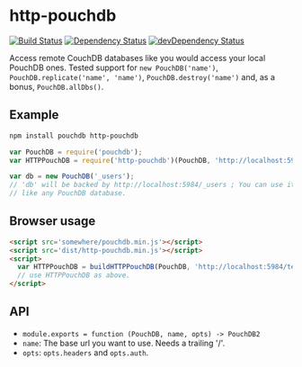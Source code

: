 http-pouchdb
============

[![Build Status](https://travis-ci.org/marten-de-vries/http-pouchdb.svg?branch=master)](https://travis-ci.org/marten-de-vries/http-pouchdb)
[![Dependency Status](https://david-dm.org/marten-de-vries/http-pouchdb.svg)](https://david-dm.org/marten-de-vries/http-pouchdb)
[![devDependency Status](https://david-dm.org/marten-de-vries/http-pouchdb/dev-status.svg)](https://david-dm.org/marten-de-vries/http-pouchdb#info=devDependencies)

Access remote CouchDB databases like you would access your local PouchDB
ones. Tested support for ``new PouchDB('name')``,
``PouchDB.replicate('name', 'name')``, ``PouchDB.destroy('name')`` and,
as a bonus, ``PouchDB.allDbs()``.

Example
-------

```bash
npm install pouchdb http-pouchdb
```

```javascript
var PouchDB = require('pouchdb');
var HTTPPouchDB = require('http-pouchdb')(PouchDB, 'http://localhost:5984');

var db = new PouchDB('_users');
// 'db' will be backed by http://localhost:5984/_users ; You can use it
// like any PouchDB database.
```

Browser usage
-------------

```html
<script src='somewhere/pouchdb.min.js'></script>
<script src='dist/http-pouchdb.min.js'></script>
<script>
  var HTTPPouchDB = buildHTTPPouchDB(PouchDB, 'http://localhost:5984/test');
  // use HTTPPouchDB as above.
</script>
```

API
---

- ``module.exports = function (PouchDB, name, opts) -> PouchDB2``
 - ``name``: The base url you want to use. Needs a trailing '/'.
 - ``opts``: ``opts.headers`` and ``opts.auth``.

